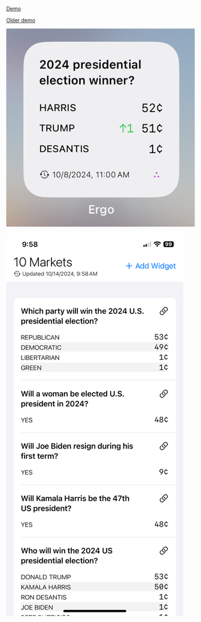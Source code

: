 [Demo](https://www.youtube.com/watch?v=wu6oO1dL63Y)

[Older demo](https://www.youtube.com/watch?v=Key85GS8SiE)

![screenshot](./screenshot.jpg)

![screenshot](./screenshot2.PNG)
